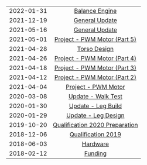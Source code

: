 
|  |  |
|:-:|:-:|
|2022-01-31|[Balance Engine](blg/2022-01-31.html)|
|2021-12-19|[General Update](blg/2021-12-19.html)|
|2021-05-16|[General Update](blg/2021-05-16.html)|
|2021-05-01|[Project - PWM Motor (Part 5)](blg/2021-05-01.html)|
|2021-04-28|[Torso Design](blg/2021-04-28.html)|
|2021-04-26|[Project - PWM Motor (Part 4)](blg/2021-04-26.html)|
|2021-04-18|[Project - PWM Motor (Part 3)](blg/2021-04-18.html)|
|2021-04-12|[Project - PWM Motor (Part 2)](blg/2021-04-12.html)|
|2021-04-04|[Project - PWM Motor](blg/2021-04-04.html)|
|2020-03-08|[Update - Walk Test](blg/2020-03-08.html)|
|2020-01-30|[Update - Leg Build](blg/2020-01-30.html)|
|2020-01-29|[Update - Leg Design](blg/2020-01-29.html)|
|2019-10-20|[Qualification 2020 Preparation](blg/2019-10-20.html)|
|2018-12-06|[Qualification 2019](blg/2018-12-06.html)|
|2018-06-03|[Hardware](blg/2018-06-03.html)|
|2018-02-12|[Funding](blg/2018-02-12.html)|
